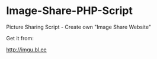 # Image-Share-PHP-Script
Picture Sharing Script - Create own "Image Share Website"

Get it from:

http://imgu.bl.ee
